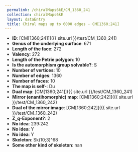 ```yaml
--- 
 permalink: /chiralMaps6kE/CM_1360_241 
 collection: chiralMaps6kE
 layout: dataEntry
 title: Chiral maps up to 6000 edges - CM[1360;241]
---
```


- **ID**: [CM[1360;241]]({{ site.url }}/test/CM_1360_241)
- **Genus of the underlying surface**: 671
- **Length of the face**: 272
- **Valency**: 272
- **Length of the Petrie polygon**: 10
- **Is the automorphism group solvable?**: S
- **Number of vertices**: 10
- **Number of edges**: 1360
- **Number of faces**: 10
- **The map is self-**: Du
- **Dual map**: [CM[1360;241]]({{ site.url }}/test/CM_1360_241)
- **Mirror (enantihomorphic) map**: [CM[1360;242]]({{ site.url }}/test/CM_1360_242)
- **Dual of the mirror image**: [CM[1360;242]]({{ site.url }}/test/CM_1360_242)
- **Z_q-Exponent?**: 2
- **No idea**:  239:242
- **No idea**: Y
- **No idea**: Y
- **Skeleton**: Sk(10;3)^68
- **Some other kind of skeleton**: nan
